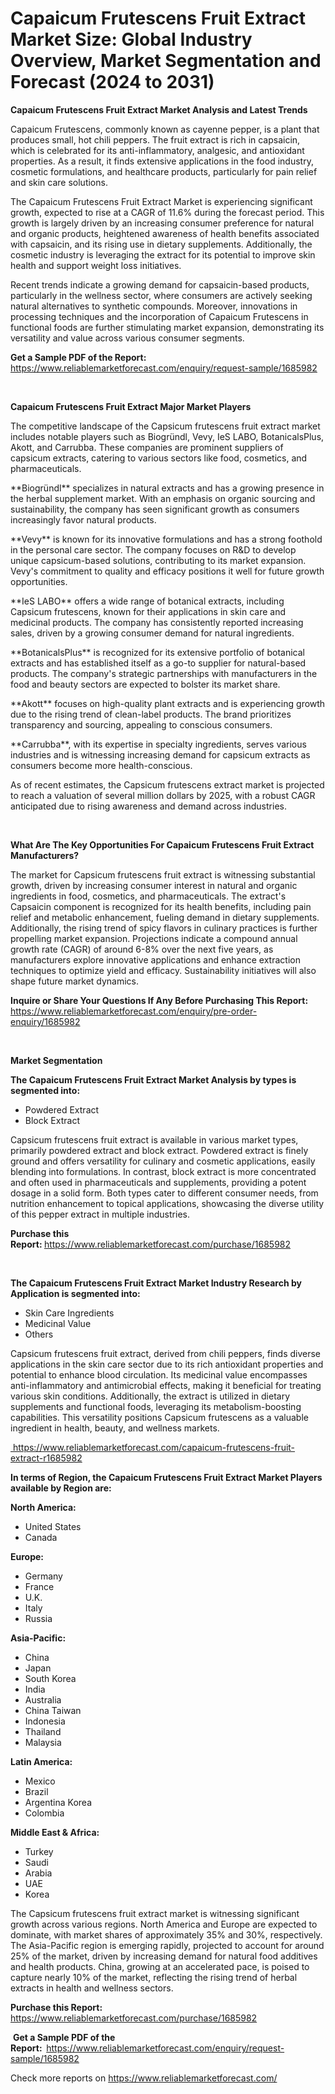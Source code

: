 <p><h1>Capaicum Frutescens Fruit Extract Market Size: Global Industry Overview, Market Segmentation and Forecast (2024 to 2031)</h1></p><p><strong>Capaicum Frutescens Fruit Extract Market Analysis and Latest Trends</strong></p>
<p><p>Capaicum Frutescens, commonly known as cayenne pepper, is a plant that produces small, hot chili peppers. The fruit extract is rich in capsaicin, which is celebrated for its anti-inflammatory, analgesic, and antioxidant properties. As a result, it finds extensive applications in the food industry, cosmetic formulations, and healthcare products, particularly for pain relief and skin care solutions.</p><p>The Capaicum Frutescens Fruit Extract Market is experiencing significant growth, expected to rise at a CAGR of 11.6% during the forecast period. This growth is largely driven by an increasing consumer preference for natural and organic products, heightened awareness of health benefits associated with capsaicin, and its rising use in dietary supplements. Additionally, the cosmetic industry is leveraging the extract for its potential to improve skin health and support weight loss initiatives.</p><p>Recent trends indicate a growing demand for capsaicin-based products, particularly in the wellness sector, where consumers are actively seeking natural alternatives to synthetic compounds. Moreover, innovations in processing techniques and the incorporation of Capaicum Frutescens in functional foods are further stimulating market expansion, demonstrating its versatility and value across various consumer segments.</p></p>
<p><strong>Get a Sample PDF of the Report:&nbsp;</strong> <a href="https://www.reliablemarketforecast.com/enquiry/request-sample/1685982?utm_campaign=1097&utm_medium=2&utm_source=Github&utm_content=ia&utm_term=27122024&utm_id=capaicum-frutescens-fruit-extract">https://www.reliablemarketforecast.com/enquiry/request-sample/1685982</a></p>
<p>&nbsp;</p>
<p><strong>Capaicum Frutescens Fruit Extract Major Market Players</strong></p>
<p><p>The competitive landscape of the Capsicum frutescens fruit extract market includes notable players such as Biogründl, Vevy, IeS LABO, BotanicalsPlus, Akott, and Carrubba. These companies are prominent suppliers of capsicum extracts, catering to various sectors like food, cosmetics, and pharmaceuticals.</p><p>**Biogründl** specializes in natural extracts and has a growing presence in the herbal supplement market. With an emphasis on organic sourcing and sustainability, the company has seen significant growth as consumers increasingly favor natural products. </p><p>**Vevy** is known for its innovative formulations and has a strong foothold in the personal care sector. The company focuses on R&D to develop unique capsicum-based solutions, contributing to its market expansion. Vevy's commitment to quality and efficacy positions it well for future growth opportunities.</p><p>**IeS LABO** offers a wide range of botanical extracts, including Capsicum frutescens, known for their applications in skin care and medicinal products. The company has consistently reported increasing sales, driven by a growing consumer demand for natural ingredients.</p><p>**BotanicalsPlus** is recognized for its extensive portfolio of botanical extracts and has established itself as a go-to supplier for natural-based products. The company's strategic partnerships with manufacturers in the food and beauty sectors are expected to bolster its market share.</p><p>**Akott** focuses on high-quality plant extracts and is experiencing growth due to the rising trend of clean-label products. The brand prioritizes transparency and sourcing, appealing to conscious consumers.</p><p>**Carrubba**, with its expertise in specialty ingredients, serves various industries and is witnessing increasing demand for capsicum extracts as consumers become more health-conscious.</p><p>As of recent estimates, the Capsicum frutescens extract market is projected to reach a valuation of several million dollars by 2025, with a robust CAGR anticipated due to rising awareness and demand across industries.</p></p>
<p>&nbsp;</p>
<p><strong>What Are The Key Opportunities For Capaicum Frutescens Fruit Extract Manufacturers?</strong></p>
<p><p>The market for Capsicum frutescens fruit extract is witnessing substantial growth, driven by increasing consumer interest in natural and organic ingredients in food, cosmetics, and pharmaceuticals. The extract's Capsaicin component is recognized for its health benefits, including pain relief and metabolic enhancement, fueling demand in dietary supplements. Additionally, the rising trend of spicy flavors in culinary practices is further propelling market expansion. Projections indicate a compound annual growth rate (CAGR) of around 6-8% over the next five years, as manufacturers explore innovative applications and enhance extraction techniques to optimize yield and efficacy. Sustainability initiatives will also shape future market dynamics.</p></p>
<p><strong>Inquire or Share Your Questions If Any Before Purchasing This Report:</strong> <a href="https://www.reliablemarketforecast.com/enquiry/pre-order-enquiry/1685982?utm_campaign=1097&utm_medium=2&utm_source=Github&utm_content=ia&utm_term=27122024&utm_id=capaicum-frutescens-fruit-extract">https://www.reliablemarketforecast.com/enquiry/pre-order-enquiry/1685982</a></p>
<p>&nbsp;</p>
<p><strong>Market Segmentation</strong></p>
<p><strong>The Capaicum Frutescens Fruit Extract Market Analysis by types is segmented into:</strong></p>
<p><ul><li>Powdered Extract</li><li>Block Extract</li></ul></p>
<p><p>Capsicum frutescens fruit extract is available in various market types, primarily powdered extract and block extract. Powdered extract is finely ground and offers versatility for culinary and cosmetic applications, easily blending into formulations. In contrast, block extract is more concentrated and often used in pharmaceuticals and supplements, providing a potent dosage in a solid form. Both types cater to different consumer needs, from nutrition enhancement to topical applications, showcasing the diverse utility of this pepper extract in multiple industries.</p></p>
<p><strong>Purchase this Report:&nbsp;</strong><a href="https://www.reliablemarketforecast.com/purchase/1685982?utm_campaign=1097&utm_medium=2&utm_source=Github&utm_content=ia&utm_term=27122024&utm_id=capaicum-frutescens-fruit-extract">https://www.reliablemarketforecast.com/purchase/1685982</a></p>
<p>&nbsp;</p>
<p><strong>The Capaicum Frutescens Fruit Extract Market Industry Research by Application is segmented into:</strong></p>
<p><ul><li>Skin Care Ingredients</li><li>Medicinal Value</li><li>Others</li></ul></p>
<p><p>Capsicum frutescens fruit extract, derived from chili peppers, finds diverse applications in the skin care sector due to its rich antioxidant properties and potential to enhance blood circulation. Its medicinal value encompasses anti-inflammatory and antimicrobial effects, making it beneficial for treating various skin conditions. Additionally, the extract is utilized in dietary supplements and functional foods, leveraging its metabolism-boosting capabilities. This versatility positions Capsicum frutescens as a valuable ingredient in health, beauty, and wellness markets.</p></p>
<p><a href="https://www.reliablemarketforecast.com/capaicum-frutescens-fruit-extract-r1685982?utm_campaign=1097&utm_medium=2&utm_source=Github&utm_content=ia&utm_term=27122024&utm_id=capaicum-frutescens-fruit-extract">&nbsp;https://www.reliablemarketforecast.com/capaicum-frutescens-fruit-extract-r1685982</a></p>
<p><strong>In terms of Region, the Capaicum Frutescens Fruit Extract Market Players available by Region are:</strong></p>
<p>
    <p> <strong> North America: </strong>
        <ul>
            <li>United States</li>
            <li>Canada</li>
        </ul>
        </p> 
    <p> <strong> Europe: </strong>
        <ul>
            <li>Germany</li>
            <li>France</li>
            <li>U.K.</li>
            <li>Italy</li>
            <li>Russia</li>
        </ul>
        </p> 
    <p> <strong> Asia-Pacific: </strong>
        <ul>
            <li>China</li>
            <li>Japan</li>
            <li>South Korea</li>
            <li>India</li>
            <li>Australia</li>
            <li>China Taiwan</li>
            <li>Indonesia</li>
            <li>Thailand</li>
            <li>Malaysia</li>
        </ul>
        </p> 
    <p> <strong> Latin America: </strong>
        <ul>
            <li>Mexico</li>
            <li>Brazil</li>
            <li>Argentina Korea</li>
            <li>Colombia</li>
        </ul>
        </p> 
    <p> <strong> Middle East & Africa: </strong>
        <ul>
            <li>Turkey</li>
            <li>Saudi</li>
            <li>Arabia</li>
            <li>UAE</li>
            <li>Korea</li>
        </ul>
    </p>
    </p>
<p><p>The Capsicum frutescens fruit extract market is witnessing significant growth across various regions. North America and Europe are expected to dominate, with market shares of approximately 35% and 30%, respectively. The Asia-Pacific region is emerging rapidly, projected to account for around 25% of the market, driven by increasing demand for natural food additives and health products. China, growing at an accelerated pace, is poised to capture nearly 10% of the market, reflecting the rising trend of herbal extracts in health and wellness sectors.</p></p>
<p><strong>Purchase this Report: </strong><a href="https://www.reliablemarketforecast.com/purchase/1685982?utm_campaign=1097&utm_medium=2&utm_source=Github&utm_content=ia&utm_term=27122024&utm_id=capaicum-frutescens-fruit-extract">https://www.reliablemarketforecast.com/purchase/1685982</a></p>
<p>&nbsp;<strong>Get a Sample PDF of the Report:&nbsp;&nbsp;</strong><a href="https://www.reliablemarketforecast.com/enquiry/request-sample/1685982?utm_campaign=1097&utm_medium=2&utm_source=Github&utm_content=ia&utm_term=27122024&utm_id=capaicum-frutescens-fruit-extract">https://www.reliablemarketforecast.com/enquiry/request-sample/1685982</a></p>
<p><strong></strong></p>
<p>Check more reports on <a href="https://www.reliablemarketforecast.com/?utm_campaign=1097&utm_medium=2&utm_source=Github&utm_content=ia&utm_term=27122024&utm_id=capaicum-frutescens-fruit-extract">https://www.reliablemarketforecast.com/</a></p>